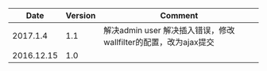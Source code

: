 |Date|Version|Comment|
|---|---|---|
|2017.1.4|1.1|解决admin user 解决插入错误，修改wallfilter的配置，改为ajax提交|
|2016.12.15|1.0| |